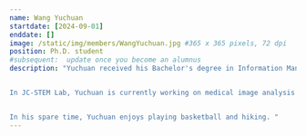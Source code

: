 ```yaml
---
name: Wang Yuchuan
startdate: [2024-09-01]
enddate: []
image: /static/img/members/WangYuchuan.jpg #365 x 365 pixels, 72 dpi
position: Ph.D. student
#subsequent:  update once you become an alumnus
description: "Yuchuan received his Bachelor's degree in Information Management and Information Systems from China University in Geosciences (Beijing). He then earned his Master's degree in Computer Science from Washington University in St. Louis, where he was advised by Prof. William YEOH and co-advised by Prof. Chein-Ju HO. 


In JC-STEM Lab, Yuchuan is currently working on medical image analysis using both deep learning and neuroimaging techniques, under the supervision of Prof. ZHANG. 


In his spare time, Yuchuan enjoys playing basketball and hiking. "
---
```

